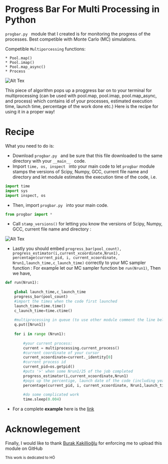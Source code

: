 # Progress Bar For Multi Processing in Python
```progbar.py ```
module that I created is for monitoring the progress of the processes. Best competible with Monte Carlo (MC) simulations. 





Competible ```Multiporcessing``` functions:
```
* Pool.map()
* Pool.imap()
* Pool.map_async()
* Process
```
![Alt Tex](https://github.com/ekremguldeste/prog-bar/blob/master/progressbar.png)


This piece of algorithm pops up a proggress bar on to your terminal for multiprocessing (can be used with pool.map, pool.imap, pool.map_async, and process) which contains id of your processes, estimated execution time, launch time, percentage of the work done etc.)
Here is the recipe for using it in a proper way!

# Recipe
What you need to do is:

* Download ```progbar.py ``` and be sure that this file downloaded to the same directory with your ```__main__ ``` code.
* Import ```time, os, inspect ``` into your main code to let ```progbar``` module stamps the versions of Scipy, Numpy, GCC, current file name and directory and let module estimates the execution time of the code, i.e. 
```python
import time
import sys
import inspect, os 
``` 
* Then, import ```progbar.py ``` into your main code. 

```python
from progbar import *
```

* Call  ``` stamp_versions() ```  for letting you know the versions of Scipy, Numpy, GCC, current file name and directory :
 
![Alt Tex](https://github.com/ekremguldeste/prog-bar/blob/master/versions.png)

* Lastly you should embed ``` progress_bar(pool_count), progress_estimator(i,current_xcoordinate,Nrun1),  percentage(current_pid, i, current_xcoordinate, Nrun1,launch_time,c_launch_time) ``` correctly to your MC sampler function :
For example let our MC sampler function be ``` run(Nrun1) ```, Then we have,

```python
def run(Nrun1):
	
	global launch_time,c_launch_time
	progress_bar(pool_count)
	#import the times when the code first launched
	launch_time=time.time()
	c_launch_time=time.ctime()
	
	#multiprocessing in queue (to use other module comment the line below)
	q.put([Nrun1])
	
	for i in range (Nrun1):
	
		#your current process:
		current = multiprocessing.current_process()
		#current coordinate of your cursor
		current_xcoordinate=current._identity[0]
		#current process id
		current_pid=os.getpid()
		#puts '>' when some Nrun1/25 of the job completed
		progress_estimator(i,current_xcoordinate,Nrun1)
		#pops up the percentige, launch date of the code (including year month and day), estimated execution period of the code (your computer will do the job in 'X.XXX'ours)
		percentage(current_pid, i, current_xcoordinate, Nrun1,launch_time,c_launch_time)
		
		#do some complicated work
		time.sleep(0.004)
```

* For a complete **example** here is the [link](https://github.com/ekremguldeste/prog-bar/blob/master/example.py)

# Acknowlegement
Finally, I would like to thank [Burak Kakillioğlu](https://github.com/bkakilli) for enforcing me to upload this module on GitHub


<sup>This work is dedicated to HÖ</sup>
